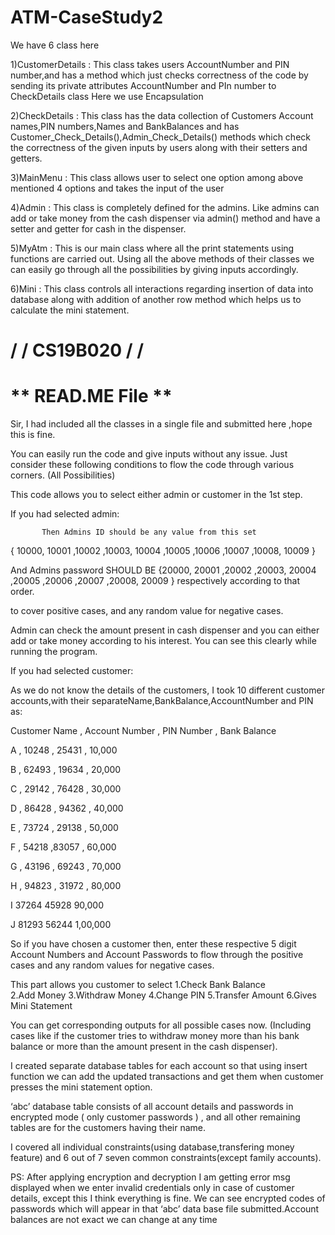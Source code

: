 # ATM-CaseStudy2


We have 6 class here

1)CustomerDetails :
	This class takes users AccountNumber and PIN number,and has a method which just checks correctness of the code by sending its private attributes AccountNumber and PIn number to CheckDetails class 
            Here we use Encapsulation 


2)CheckDetails :
            This class has the data collection of Customers Account names,PIN numbers,Names and BankBalances and has Customer_Check_Details(),Admin_Check_Details() methods which check the correctness of the given inputs by users along with their setters and getters.

3)MainMenu :
 	This class allows user  to select one option among above mentioned 4 options and takes the input of the user

4)Admin :
	This class is completely defined for the admins. Like admins can add or take money from the cash dispenser via admin() method and have a setter and getter for cash in the dispenser.

5)MyAtm :
	This is our main class where all the print statements using functions are carried out. Using all the above methods of their classes we can easily go through all the possibilities by giving inputs accordingly. 

6)Mini :
  This class controls all interactions regarding insertion of data into database along with addition of another row method which helps us to calculate the mini statement.
  
  
  
  
#    / /  CS19B020  / /
#   **  READ.ME  File **

Sir, I had  included all the classes in a single file and submitted here ,hope this is fine.

You can easily run the code and give inputs without any issue. 
Just consider these following conditions to flow the code through various corners.
(All Possibilities)

This code allows you to select either admin or customer in the 1st step.

If you had selected admin:
           
           Then Admins ID should be any value from this set
{ 10000, 10001 ,10002 ,10003, 10004 ,10005 ,10006 ,10007 ,10008, 10009 }       

And Admins password SHOULD BE 
{20000, 20001 ,20002 ,20003, 20004 ,20005 ,20006 ,20007 ,20008, 20009 } respectively according to that order.

to  cover positive cases, and any random value for negative cases. 

Admin can check the amount present in cash dispenser and you can either add or take 
money according to his interest. You can see this clearly while running the program.


If you had selected customer:

As we do not know the details of the customers, I took 10 different customer accounts,with their separateName,BankBalance,AccountNumber and PIN as:

Customer Name  ,    Account Number   ,  PIN Number      ,    Bank Balance

A        ,             10248       ,     25431            ,     10,000

B             ,        62493        ,    19634           ,      20,000

C            ,         29142         ,   76428          ,       30,000

D           ,          86428          ,  94362         ,        40,000

E          ,           73724           , 29138        ,         50,000

F              ,       54218            ,83057       ,          60,000

G               ,      43196          ,   69243     ,            70,000 

H                ,     94823          ,   31972    ,             80,000

I                     37264             45928                 90,000

J                     81293             56244                 1,00,000

 
So if you have chosen a customer then, enter these respective 5 digit Account Numbers and Account Passwords to flow through the positive cases and any random values for negative cases.

This part allows you customer to  select
               	1.Check Bank Balance      
                2.Add Money
                3.Withdraw Money
                4.Change PIN
                5.Transfer Amount
                6.Gives Mini Statement

You can get corresponding outputs for all possible cases now.
(Including  cases like if the customer tries to withdraw money more than his bank balance or more than the amount present in the cash dispenser).


I created separate database tables for each account so that using insert function we can add the updated transactions and get them when customer presses the mini statement option.
 		


‘abc’  database table consists of all account details and passwords in encrypted mode ( only customer passwords ) , and all other remaining tables are for the customers having their name.


I covered all individual constraints(using database,transfering money feature) and 6 out of 7 seven common constraints(except family accounts).


PS: After applying encryption and decryption I am getting error msg displayed when we enter invalid credentials only in case of customer details, except this I think    everything is fine.
We can see encrypted codes of passwords which will appear in that ‘abc’ data base file submitted.Account balances are not exact we can change at any time 



